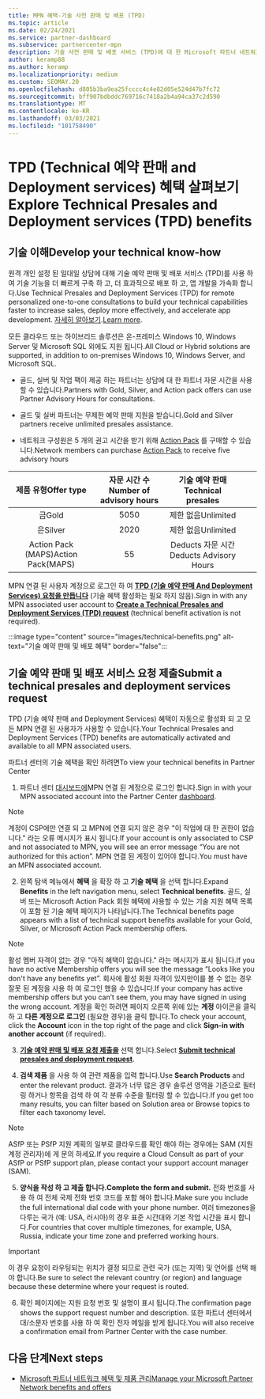 ```yaml
---
title: MPN 혜택-기술 사전 판매 및 배포 (TPD)
ms.topic: article
ms.date: 02/24/2021
ms.service: partner-dashboard
ms.subservice: partnercenter-mpn
description: 기술 사전 판매 및 배포 서비스 (TPD)에 대 한 Microsoft 파트너 네트워크 (MPN) 혜택 알아보기
author: keramp88
ms.author: keramp
ms.localizationpriority: medium
ms.custom: SEOMAY.20
ms.openlocfilehash: d805b3ba9ea25fcccc4c4e82d05e524d47b7fc72
ms.sourcegitcommit: bff907bdbddc769716c7418a2b4a94ca37c2d590
ms.translationtype: MT
ms.contentlocale: ko-KR
ms.lasthandoff: 03/03/2021
ms.locfileid: "101758490"
---
```

# <a name="explore-technical-presales-and-deployment-services-tpd-benefits"></a><span data-ttu-id="9aaca-103">TPD (Technical 예약 판매 and Deployment services) 혜택 살펴보기</span><span class="sxs-lookup"><span data-stu-id="9aaca-103">Explore Technical Presales and Deployment services (TPD) benefits</span></span>

## <a name="develop-your-technical-know-how"></a><span data-ttu-id="9aaca-104">기술 이해</span><span class="sxs-lookup"><span data-stu-id="9aaca-104">Develop your technical know-how</span></span>

<span data-ttu-id="9aaca-105">원격 개인 설정 된 일대일 상담에 대해 기술 예약 판매 및 배포 서비스 (TPD)를 사용 하 여 기술 기능을 더 빠르게 구축 하 고, 더 효과적으로 배포 하 고, 앱 개발을 가속화 합니다.</span><span class="sxs-lookup"><span data-stu-id="9aaca-105">Use Technical Presales and Deployment Services (TPD) for remote personalized one-to-one consultations to build your technical capabilities faster to increase sales, deploy more effectively, and accelerate app development.</span></span> <span data-ttu-id="9aaca-106">[자세히 알아보기](https://aka.ms/TPD).</span><span class="sxs-lookup"><span data-stu-id="9aaca-106">[Learn more](https://aka.ms/TPD).</span></span>

<span data-ttu-id="9aaca-107">모든 클라우드 또는 하이브리드 솔루션은 온-프레미스 Windows 10, Windows Server 및 Microsoft SQL 외에도 지원 됩니다.</span><span class="sxs-lookup"><span data-stu-id="9aaca-107">All Cloud or Hybrid solutions are supported, in addition to on-premises Windows 10, Windows Server, and Microsoft SQL.</span></span> 

-   <span data-ttu-id="9aaca-108">골드, 실버 및 작업 팩이 제공 하는 파트너는 상담에 대 한 파트너 자문 시간을 사용할 수 있습니다.</span><span class="sxs-lookup"><span data-stu-id="9aaca-108">Partners with Gold, Silver, and Action pack offers can use Partner Advisory Hours for consultations.</span></span> 

-   <span data-ttu-id="9aaca-109">골드 및 실버 파트너는 무제한 예약 판매 지원을 받습니다.</span><span class="sxs-lookup"><span data-stu-id="9aaca-109">Gold and Silver partners receive unlimited presales assistance.</span></span> 

-   <span data-ttu-id="9aaca-110">네트워크 구성원은 5 개의 권고 시간을 받기 위해 [Action Pack](https://partner.microsoft.com/membership/action-pack) 를 구매할 수 있습니다.</span><span class="sxs-lookup"><span data-stu-id="9aaca-110">Network members can  purchase [Action Pack](https://partner.microsoft.com/membership/action-pack) to receive five advisory hours</span></span>  


|     <span data-ttu-id="9aaca-111">제품 유형</span><span class="sxs-lookup"><span data-stu-id="9aaca-111">Offer type</span></span>    | <span data-ttu-id="9aaca-112">자문 시간 수</span><span class="sxs-lookup"><span data-stu-id="9aaca-112">Number of advisory hours</span></span> |   <span data-ttu-id="9aaca-113">기술 예약 판매</span><span class="sxs-lookup"><span data-stu-id="9aaca-113">Technical presales</span></span>   |   |   |
|:-----------------:|:------------------------:|:----------------------:|:-:|:-:|
|        <span data-ttu-id="9aaca-114">금</span><span class="sxs-lookup"><span data-stu-id="9aaca-114">Gold</span></span>       |            <span data-ttu-id="9aaca-115">50</span><span class="sxs-lookup"><span data-stu-id="9aaca-115">50</span></span>            |        <span data-ttu-id="9aaca-116">제한 없음</span><span class="sxs-lookup"><span data-stu-id="9aaca-116">Unlimited</span></span>       |   |   |
|       <span data-ttu-id="9aaca-117">은</span><span class="sxs-lookup"><span data-stu-id="9aaca-117">Silver</span></span>      |            <span data-ttu-id="9aaca-118">20</span><span class="sxs-lookup"><span data-stu-id="9aaca-118">20</span></span>            |        <span data-ttu-id="9aaca-119">제한 없음</span><span class="sxs-lookup"><span data-stu-id="9aaca-119">Unlimited</span></span>       |   |   |
| <span data-ttu-id="9aaca-120">Action Pack (MAPS)</span><span class="sxs-lookup"><span data-stu-id="9aaca-120">Action Pack(MAPS)</span></span> |             <span data-ttu-id="9aaca-121">5</span><span class="sxs-lookup"><span data-stu-id="9aaca-121">5</span></span>            | <span data-ttu-id="9aaca-122">Deducts 자문 시간</span><span class="sxs-lookup"><span data-stu-id="9aaca-122">Deducts Advisory Hours</span></span> |   |   |

<span data-ttu-id="9aaca-123">MPN 연결 된 사용자 계정으로 로그인 하 여 **[TPD (기술 예약 판매 And Deployment Services) 요청을 만듭니다](https://partner.microsoft.com/dashboard/mpn/membership/benefits/technical/createadvisoryhours-servicerequest)** (기술 혜택 활성화는 필요 하지 않음).</span><span class="sxs-lookup"><span data-stu-id="9aaca-123">Sign in with any MPN associated user account to **[Create a Technical Presales and Deployment Services (TPD) request](https://partner.microsoft.com/dashboard/mpn/membership/benefits/technical/createadvisoryhours-servicerequest)** (technical benefit activation is not required).</span></span>

  :::image type="content" source="images/technical-benefits.png" alt-text="기술 예약 판매 및 배포 혜택" border="false":::

## <a name="submit-a-technical-presales-and-deployment-services-request"></a><span data-ttu-id="9aaca-125">기술 예약 판매 및 배포 서비스 요청 제출</span><span class="sxs-lookup"><span data-stu-id="9aaca-125">Submit a technical presales and deployment services request</span></span> 

<span data-ttu-id="9aaca-126">TPD (기술 예약 판매 and Deployment Services) 혜택이 자동으로 활성화 되 고 모든 MPN 연결 된 사용자가 사용할 수 있습니다.</span><span class="sxs-lookup"><span data-stu-id="9aaca-126">Your Technical Presales and Deployment Services (TPD) benefits are automatically activated and available to all MPN associated users.</span></span> 

<span data-ttu-id="9aaca-127">파트너 센터의 기술 혜택을 확인 하려면</span><span class="sxs-lookup"><span data-stu-id="9aaca-127">To view your technical benefits in Partner Center</span></span>

1. <span data-ttu-id="9aaca-128">파트너 센터 [대시보드에](https://partner.microsoft.com/dashboard)MPN 연결 된 계정으로 로그인 합니다.</span><span class="sxs-lookup"><span data-stu-id="9aaca-128">Sign in with your MPN associated account into the Partner Center [dashboard](https://partner.microsoft.com/dashboard).</span></span> 

>[!NOTE]
><span data-ttu-id="9aaca-129">계정이 CSP에만 연결 되 고 MPN에 연결 되지 않은 경우 "이 작업에 대 한 권한이 없습니다." 라는 오류 메시지가 표시 됩니다.</span><span class="sxs-lookup"><span data-stu-id="9aaca-129">If your account is only associated to CSP and not associated to MPN, you will see an error message “You are not authorized for this action”.</span></span> <span data-ttu-id="9aaca-130">MPN 연결 된 계정이 있어야 합니다.</span><span class="sxs-lookup"><span data-stu-id="9aaca-130">You must have an MPN associated account.</span></span>

2. <span data-ttu-id="9aaca-131">왼쪽 탐색 메뉴에서 **혜택** 을 확장 하 고 **기술 혜택** 을 선택 합니다.</span><span class="sxs-lookup"><span data-stu-id="9aaca-131">Expand **Benefits** in the left navigation menu, select **Technical benefits**.</span></span> <span data-ttu-id="9aaca-132">골드, 실버 또는 Microsoft Action Pack 회원 혜택에 사용할 수 있는 기술 지원 혜택 목록이 포함 된 기술 혜택 페이지가 나타납니다.</span><span class="sxs-lookup"><span data-stu-id="9aaca-132">The Technical benefits page appears with a list of technical support benefits available for your Gold, Silver, or Microsoft Action Pack membership offers.</span></span> 

>[!NOTE]
><span data-ttu-id="9aaca-133">활성 멤버 자격이 없는 경우 "아직 혜택이 없습니다." 라는 메시지가 표시 됩니다.</span><span class="sxs-lookup"><span data-stu-id="9aaca-133">If you have no active Membership offers you will see the message “Looks like you don't have any benefits yet”.</span></span> <span data-ttu-id="9aaca-134">회사에 활성 회원 자격이 있지만이를 볼 수 없는 경우 잘못 된 계정을 사용 하 여 로그인 했을 수 있습니다.</span><span class="sxs-lookup"><span data-stu-id="9aaca-134">If your company has active membership offers but you can’t see them, you may have signed in using the wrong account.</span></span> <span data-ttu-id="9aaca-135">계정을 확인 하려면 페이지 오른쪽 위에 있는 **계정** 아이콘을 클릭 하 고 **다른 계정으로 로그인** (필요한 경우)을 클릭 합니다.</span><span class="sxs-lookup"><span data-stu-id="9aaca-135">To check your account, click the **Account** icon in the top right of the page and click **Sign-in with another account** (if required).</span></span>

3. <span data-ttu-id="9aaca-136">**[기술 예약 판매 및 배포 요청 제출을](https://partner.microsoft.com/dashboard/mpn/membership/benefits/technical/createadvisoryhours-servicerequest)** 선택 합니다.</span><span class="sxs-lookup"><span data-stu-id="9aaca-136">Select **[Submit technical presales and deployment request](https://partner.microsoft.com/dashboard/mpn/membership/benefits/technical/createadvisoryhours-servicerequest)**.</span></span>

4. <span data-ttu-id="9aaca-137">**검색 제품** 을 사용 하 여 관련 제품을 입력 합니다.</span><span class="sxs-lookup"><span data-stu-id="9aaca-137">Use **Search Products** and enter the relevant product.</span></span> <span data-ttu-id="9aaca-138">결과가 너무 많은 경우 솔루션 영역을 기준으로 필터링 하거나 항목을 검색 하 여 각 분류 수준을 필터링 할 수 있습니다.</span><span class="sxs-lookup"><span data-stu-id="9aaca-138">If you get too many results, you can filter based on Solution area or Browse topics to filter each taxonomy level.</span></span>

> [!NOTE]
> <span data-ttu-id="9aaca-139">ASfP 또는 PSfP 지원 계획의 일부로 클라우드를 확인 해야 하는 경우에는 SAM (지원 계정 관리자)에 게 문의 하세요.</span><span class="sxs-lookup"><span data-stu-id="9aaca-139">If you require a Cloud Consult as part of your ASfP or PSfP support plan, please contact your support account manager (SAM).</span></span>

5. <span data-ttu-id="9aaca-140">**양식을 작성 하 고 제출 합니다.**</span><span class="sxs-lookup"><span data-stu-id="9aaca-140">**Complete the form and submit.**</span></span> <span data-ttu-id="9aaca-141">전화 번호를 사용 하 여 전체 국제 전화 번호 코드를 포함 해야 합니다.</span><span class="sxs-lookup"><span data-stu-id="9aaca-141">Make sure you include the full international dial code with your phone number.</span></span> <span data-ttu-id="9aaca-142">여러 timezones을 다루는 국가 (예: USA, 러시아)의 경우 표준 시간대와 기본 작업 시간을 표시 합니다.</span><span class="sxs-lookup"><span data-stu-id="9aaca-142">For countries that cover multiple timezones,  for example, USA, Russia, indicate your time zone and preferred working hours.</span></span>

> [!IMPORTANT]
> <span data-ttu-id="9aaca-143">이 경우 요청이 라우팅되는 위치가 결정 되므로 관련 국가 (또는 지역) 및 언어를 선택 해야 합니다.</span><span class="sxs-lookup"><span data-stu-id="9aaca-143">Be sure to select the relevant country (or region) and language because these determine where your request is routed.</span></span>

6. <span data-ttu-id="9aaca-144">확인 페이지에는 지원 요청 번호 및 설명이 표시 됩니다.</span><span class="sxs-lookup"><span data-stu-id="9aaca-144">The confirmation page shows the support request number and description.</span></span> <span data-ttu-id="9aaca-145">또한 파트너 센터에서 대/소문자 번호를 사용 하 여 확인 전자 메일을 받게 됩니다.</span><span class="sxs-lookup"><span data-stu-id="9aaca-145">You will also receive a confirmation email from Partner Center with the case number.</span></span>



## <a name="next-steps"></a><span data-ttu-id="9aaca-146">다음 단계</span><span class="sxs-lookup"><span data-stu-id="9aaca-146">Next steps</span></span>

- [<span data-ttu-id="9aaca-147">Microsoft 파트너 네트워크 혜택 및 제품 관리</span><span class="sxs-lookup"><span data-stu-id="9aaca-147">Manage your Microsoft Partner Network benefits and offers</span></span>](manage-your-partner-network-benefits.md)
